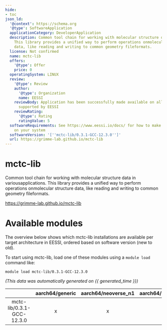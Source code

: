 ```yaml
---
hide:
- toc
json_ld:
  '@context': https://schema.org
  '@type': SoftwareApplication
  applicationCategory: DeveloperApplication
  description: Common tool chain for working with molecular structure data in variousapplications.
    This library provides a unified way to perform operations onmolecular structure
    data, like reading and writing to common geometry fileformats.
  license: Not confirmed
  name: mctc-lib
  offers:
    '@type': Offer
    price: 0
  operatingSystem: LINUX
  review:
    '@type': Review
    author:
      '@type': Organization
      name: EESSI
    reviewBody: Application has been successfully made available on all architectures
      supported by EESSI
    reviewRating:
      '@type': Rating
      ratingValue: 5
  softwareRequirements: See https://www.eessi.io/docs/ for how to make EESSI available
    on your system
  softwareVersion: '[''mctc-lib/0.3.1-GCC-12.3.0'']'
  url: https://grimme-lab.github.io/mctc-lib
---
```


mctc-lib
========


Common tool chain for working with molecular structure data in variousapplications. This library provides a unified way to perform operations onmolecular structure data, like reading and writing to common geometry fileformats.

https://grimme-lab.github.io/mctc-lib
# Available modules


The overview below shows which mctc-lib installations are available per target architecture in EESSI, ordered based on software version (new to old).

To start using mctc-lib, load one of these modules using a `module load` command like:

```shell
module load mctc-lib/0.3.1-GCC-12.3.0
```

*(This data was automatically generated on {{ generated_time }})*  

| |aarch64/generic|aarch64/neoverse_n1|aarch64/neoverse_v1|aarch64/nvidia/grace|x86_64/generic|x86_64/amd/zen2|x86_64/amd/zen3|x86_64/amd/zen4|x86_64/intel/cascadelake|x86_64/intel/haswell|x86_64/intel/icelake|x86_64/intel/sapphirerapids|x86_64/intel/skylake_avx512|
| :---: | :---: | :---: | :---: | :---: | :---: | :---: | :---: | :---: | :---: | :---: | :---: | :---: | :---: |
|mctc-lib/0.3.1-GCC-12.3.0|x|x|x|x|x|x|x|x|x|x|x|x|x|
